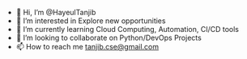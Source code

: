 - 👋 Hi, I’m @HayeulTanjib
- 👀 I’m interested in Explore new opportunities
- 🌱 I’m currently learning Cloud Computing, Automation, CI/CD tools
- 💞️ I’m looking to collaborate on Python/DevOps Projects
- 📫 How to reach me tanjib.cse@gmail.com

<!---
HayeulTanjib/HayeulTanjib is a ✨ special ✨ repository because its `README.md` (this file) appears on your GitHub profile.
You can click the Preview link to take a look at your changes.
--->

